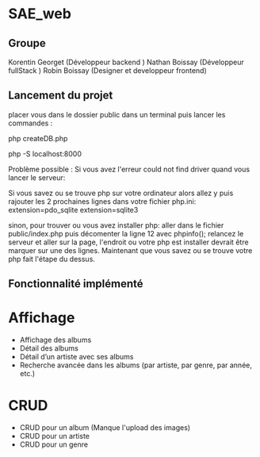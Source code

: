 # SAE_web

## Groupe
Korentin Georget (Développeur backend )
Nathan Boissay (Développeur fullStack )
Robin Boissay (Designer et developpeur frontend)

## Lancement du projet

placer vous dans le dossier public dans un terminal puis lancer les commandes : 

php createDB.php

php -S localhost:8000

Problème possible : 
Si vous avez l'erreur could not find driver quand vous lancer le serveur:

Si vous savez ou se trouve php sur votre ordinateur alors allez y puis rajouter les 2 prochaines lignes dans votre fichier php.ini:
extension=pdo_sqlite
extension=sqlite3

sinon, pour trouver ou vous avez installer php:
aller dans le fichier public/index.php puis décomenter la ligne 12 avec phpinfo();
relancez le serveur et aller sur la page, l'endroit ou votre php est installer devrait être marquer sur une des lignes.
Maintenant que vous savez ou se trouve votre php fait l'étape du dessus.

## Fonctionnalité implémenté

# Affichage

- Affichage des albums
- Détail des albums
- Détail d’un artiste avec ses albums
- Recherche avancée dans les albums (par artiste, par genre, par année, etc.)

# CRUD

- CRUD pour un album (Manque l'upload des images)
- CRUD pour un artiste
- CRUD pour un genre